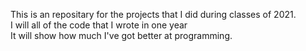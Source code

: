 This is an repositary for the projects that I did during classes of 2021.<br>
I will all of the code that I wrote in one year<br>
It will show how much I've got better at programming.
